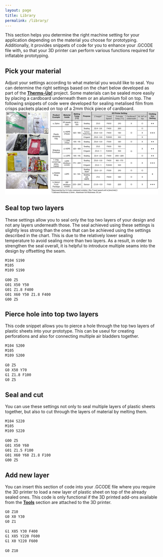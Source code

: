 ```yaml
---
layout: page
title: Library
permalink: /library/
---
```


This section helps you determine the right machine setting for your application depending on the material you choose for prototyping. Additionally, it provides snippets of code for you to enhance your .GCODE file with, so that your 3D printer can perform various functions required for inflatable prototyping.

## Pick your material

Adjust your settings according to what material you would like to seal. You can determine the right settings based on the chart below developed as part of the <strong><a href="https://www.media.mit.edu/projects/therms-up/overview/" target="_blank">Therms-Up!</a></strong> project. Some materials can be sealed more easily by placing a cardboard underneath them or an aluminium foil on top. The following snippets of code were developed for sealing metalised film from crisps packets placed on top of a 2mm thick piece of cardboard.<br>
<img src="/images/material-chart.png" alt="Material properties">

## Seal top two layers

These settings allow you to seal only the top two layers of your design and not any layers underneath those. The seal achieved using these settings is slightly less strong than the ones that can be achieved using the settings described in the chart. This is due to the relatively lower sealing temperature to avoid sealing more than two layers. As a result, in order to strengthen the seal overall, it is helpful to introduce multiple seams into the design by offsetting the seam.

```
M104 S190
M105
M109 S190

G00 Z5
G01 X50 Y50
G01 Z1.8 F400
G01 X60 Y50 Z1.8 F400
G00 Z5
```

## Pierce hole into top two layers

This code snippet allows you to pierce a hole through the top two layers of plastic sheets into your prototype. This can be useul for creating perforations and also for connecting multiple air bladders together.

```
M104 S200
M105
M109 S200

G0 Z5
G0 X50 Y70
G1 Z1.8 F100
G0 Z5
```

## Seal and cut

You can use these settings not only to seal multiple layers of plastic sheets together, but also to cut through the layers of material by melting them.

```
M104 S220
M105
M109 S220

G00 Z5
G01 X50 Y60
G01 Z1.5 F100
G01 X60 Y60 Z1.8 F100
G00 Z5
```

## Add new layer

You can insert this section of code into your .GCODE file where you require the 3D printer to load a new layer of plastic sheet on top of the already sealed ones. This code is only functional if the 3D printed add-ons available from the <strong><a href="./tools">Tools</a></strong> section are attached to the 3D printer.

```
G0 Z10
G0 X0 Y30
G0 Z1

G1 X85 Y30 F400
G1 X85 Y220 F600
G1 X0 Y220 F600

G0 Z10
```
